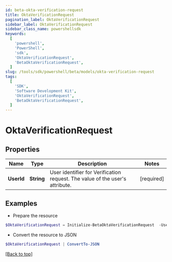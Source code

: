 ```yaml
---
id: beta-okta-verification-request
title: OktaVerificationRequest
pagination_label: OktaVerificationRequest
sidebar_label: OktaVerificationRequest
sidebar_class_name: powershellsdk
keywords:
  [
    'powershell',
    'PowerShell',
    'sdk',
    'OktaVerificationRequest',
    'BetaOktaVerificationRequest',
  ]
slug: /tools/sdk/powershell/beta/models/okta-verification-request
tags:
  [
    'SDK',
    'Software Development Kit',
    'OktaVerificationRequest',
    'BetaOktaVerificationRequest',
  ]
---
```


# OktaVerificationRequest

## Properties

| Name | Type | Description | Notes |
| --- | --- | --- | --- |
| **UserId** | **String** | User identifier for Verification request. The value of the user's attribute. | [required] |

## Examples

- Prepare the resource

```powershell
$OktaVerificationRequest = Initialize-BetaOktaVerificationRequest  -UserId example@mail.com
```

- Convert the resource to JSON

```powershell
$OktaVerificationRequest | ConvertTo-JSON
```

[[Back to top]](#)
